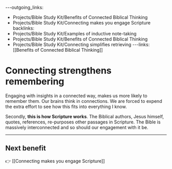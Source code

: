 ---outgoing_links:
  - Projects/Bible Study Kit/Benefits of Connected Biblical Thinking
  - Projects/Bible Study Kit/Connecting makes you engage Scripture
backlinks:
  - Projects/Bible Study Kit/Examples of inductive note-taking
  - Projects/Bible Study Kit/Benefits of Connected Biblical Thinking
  - Projects/Bible Study Kit/Connecting simplifies retrieving
---links: [[Benefits of Connected Biblical Thinking]]
# Connecting strengthens remembering
Engaging with insights in a connected way, makes us more likely to remember them. Our brains think in connections. We are forced to expend the extra effort to see how this fits into everything I know.

Secondly, **this is how Scripture works**. The Biblical authors, Jesus himself, quotes, references, re-purposes other passages in Scripture. The Bible is massively interconnected and so should our engagement with it be.
***
## Next benefit
👉 [[Connecting makes you engage Scripture]]